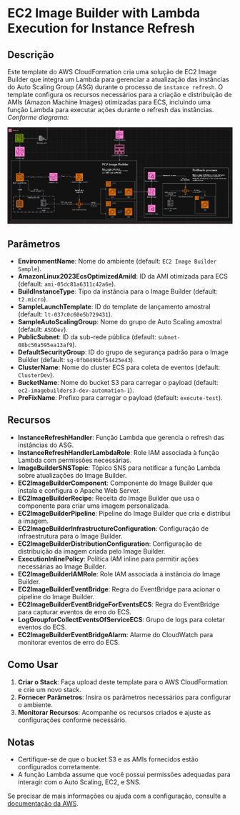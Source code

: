 # EC2 Image Builder with Lambda Execution for Instance Refresh

## Descrição

Este template do AWS CloudFormation cria uma solução de EC2 Image Builder que integra um Lambda para gerenciar a atualização das instâncias do Auto Scaling Group (ASG) durante o processo de `instance refresh`. O template configura os recursos necessários para a criação e distribuição de AMIs (Amazon Machine Images) otimizadas para ECS, incluindo uma função Lambda para executar ações durante o refresh das instâncias.
*Conforme diagrama:*

![Diagrama](diagrama-singleAccount.PNG)

## Parâmetros

- **EnvironmentName**: Nome do ambiente (default: `EC2 Image Builder Sample`).
- **AmazonLinux2023EcsOptimizedAmiId**: ID da AMI otimizada para ECS (default: `ami-05dc81a6311c42a6e`).
- **BuildInstanceType**: Tipo da instância para o Image Builder (default: `t2.micro`).
- **SampleLaunchTemplate**: ID do template de lançamento amostral (default: `lt-037c0c60e5b729431`).
- **SampleAutoScalingGroup**: Nome do grupo de Auto Scaling amostral (default: `ASGDev`).
- **PublicSubnet**: ID da sub-rede pública (default: `subnet-08bc50a595ea13af9`).
- **DefaultSecurityGroup**: ID do grupo de segurança padrão para o Image Builder (default: `sg-0fb049bbf54425e43`).
- **ClusterName**: Nome do cluster ECS para coleta de eventos (default: `ClusterDev`).
- **BucketName**: Nome do bucket S3 para carregar o payload (default: `ec2-imagebuilders3-dev-automation-1`).
- **PreFixName**: Prefixo para carregar o payload (default: `execute-test`).

## Recursos

- **InstanceRefreshHandler**: Função Lambda que gerencia o refresh das instâncias do ASG.
- **InstanceRefreshHandlerLambdaRole**: Role IAM associada à função Lambda com permissões necessárias.
- **ImageBuilderSNSTopic**: Tópico SNS para notificar a função Lambda sobre atualizações do Image Builder.
- **EC2ImageBuilderComponent**: Componente do Image Builder que instala e configura o Apache Web Server.
- **EC2ImageBuilderRecipe**: Receita do Image Builder que usa o componente para criar uma imagem personalizada.
- **EC2ImageBuilderPipeline**: Pipeline do Image Builder que cria e distribui a imagem.
- **EC2ImageBuilderInfrastructureConfiguration**: Configuração de infraestrutura para o Image Builder.
- **EC2ImageBuilderDistributionConfiguration**: Configuração de distribuição da imagem criada pelo Image Builder.
- **ExecutionInlinePolicy**: Política IAM inline para permitir ações necessárias ao Image Builder.
- **EC2ImageBuilderIAMRole**: Role IAM associada à instância do Image Builder.
- **EC2ImageBuilderEventBridge**: Regra do EventBridge para acionar o pipeline do Image Builder.
- **EC2ImageBuilderEventBridgeForEventsECS**: Regra do EventBridge para capturar eventos de erro do ECS.
- **LogGroupforCollectEventsOfServiceECS**: Grupo de logs para coletar eventos do ECS.
- **EC2ImageBuilderEventBridgeAlarm**: Alarme do CloudWatch para monitorar eventos de erro do ECS.

## Como Usar

1. **Criar o Stack**: Faça upload deste template para o AWS CloudFormation e crie um novo stack.
2. **Fornecer Parâmetros**: Insira os parâmetros necessários para configurar o ambiente.
3. **Monitorar Recursos**: Acompanhe os recursos criados e ajuste as configurações conforme necessário.

## Notas

- Certifique-se de que o bucket S3 e as AMIs fornecidos estão configurados corretamente.
- A função Lambda assume que você possui permissões adequadas para interagir com o Auto Scaling, EC2, e SNS.

Se precisar de mais informações ou ajuda com a configuração, consulte a [documentação da AWS](https://docs.aws.amazon.com/).


